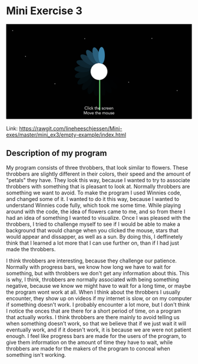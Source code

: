 # Mini Exercise 3

![alt text](mini_ex3.png "beskrivelse af billede")

Link: https://rawgit.com/lineheeschjessen/Mini-exes/master/mini_ex3/empty-example/index.html

## Description of my program 

My program consists of three throbbers, that look similar to flowers. These throbbers are slightly different in their colors, their speed and the amount of "petals" they have. They look this way, because I wanted to try to associate throbbers with something that is pleasant to look at. Normally throbbers are something we want to avoid. To make the program I used Winnies code, and changed some of it. I wanted to do it this way, because I wanted to understand Winnies code fully, which took me some time. While playing around with the code, the idea of flowers came to me, and so from there I had an idea of something I wanted to visualize. Once I was pleased with the throbbers, I tried to challenge myself to see if I would be able to make a background that would change when you clicked the mouse, stars that would appear and dissapper, as well as a sun. By doing this, I deffinetely think that I learned a lot more that I can use further on, than if I had just made the throbbers. 

I think throbbers are interesting, because they challenge our patience. Normally with progress bars, we know how long we have to wait for something, but with throbbers we don't get any information about this. This is why, I think, throbbers are normally associated with being something negative, because we know we might have to wait for a long time, or maybe the program wont work at all. When I think about the throbbers I usually encounter, they show up on videos if my internet is slow, or on my computer if something doesn't work. I probably encounter a lot more, but I don't think I notice the onces that are there for a short period of time, on a program that actually works. I think throbbers are there mainly to avoid telling us when something doesn't work, so that we believe that if we just wait it will eventually work, and if it doesn't work, it is because we are were not patient enough. I feel like progress bars are made for the users of the program, to give them information on the amount of time they have to wait, while throbbers are made for the makers of the program to conceal when something isn't working. 



